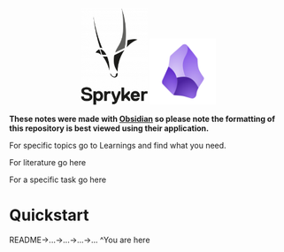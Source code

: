 <p align="center">
	<img width="120px" src="assets/logo.png"/>
	<img width="120px" src="assets/obsidian.png"/>
</p>

**These notes were made with [Obsidian](https://obsidian.md/) so please note the formatting of this repository is best viewed using their application.**

For specific topics go to Learnings and find what you need.

For literature go here

For a specific task go here

# Quickstart

README->...->...->...->...
^You are here